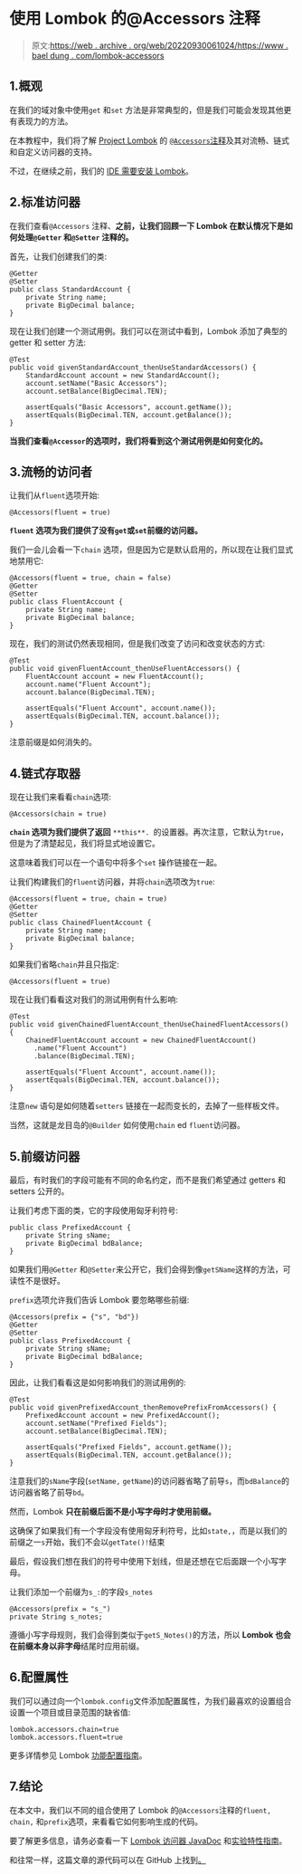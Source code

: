 # 使用 Lombok 的@Accessors 注释

> 原文:[https://web . archive . org/web/20220930061024/https://www . bael dung . com/lombok-accessors](https://web.archive.org/web/20220930061024/https://www.baeldung.com/lombok-accessors)

## 1.概观

在我们的域对象中使用`get` 和`set` 方法是非常典型的，但是我们可能会发现其他更有表现力的方法。

在本教程中，我们将了解 [Project Lombok](/web/20220926200324/https://www.baeldung.com/intro-to-project-lombok) 的 [`@Accessors`注释](https://web.archive.org/web/20220926200324/https://projectlombok.org/features/experimental/Accessors)及其对流畅、链式和自定义访问器的支持。

不过，在继续之前，我们的 [IDE 需要安装 Lombok](/web/20220926200324/https://www.baeldung.com/lombok-ide)。

## 2.标准访问器

在我们查看`@Accessors` 注释、**之前，让我们回顾一下 Lombok 在默认情况下是如何处理`@Getter` 和`@Setter` 注释的。**

首先，让我们创建我们的类:

```
@Getter
@Setter
public class StandardAccount {
    private String name;
    private BigDecimal balance;
}
```

现在让我们创建一个测试用例。我们可以在测试中看到，Lombok 添加了典型的 getter 和 setter 方法:

```
@Test
public void givenStandardAccount_thenUseStandardAccessors() {
    StandardAccount account = new StandardAccount();
    account.setName("Basic Accessors");
    account.setBalance(BigDecimal.TEN);

    assertEquals("Basic Accessors", account.getName());
    assertEquals(BigDecimal.TEN, account.getBalance()); 
}
```

**当我们查看`@Accessor`的选项时，我们将看到这个测试用例是如何变化的。**

## 3.流畅的访问者

让我们从`fluent`选项开始:

```
@Accessors(fluent = true)
```

**`fluent` 选项为我们提供了没有`get`或`set`前缀的访问器。**

我们一会儿会看一下`chain` 选项，但是因为它是默认启用的，所以现在让我们显式地禁用它:

```
@Accessors(fluent = true, chain = false)
@Getter
@Setter
public class FluentAccount {
    private String name;
    private BigDecimal balance;
}
```

现在，我们的测试仍然表现相同，但是我们改变了访问和改变状态的方式:

```
@Test
public void givenFluentAccount_thenUseFluentAccessors() {
    FluentAccount account = new FluentAccount();
    account.name("Fluent Account");
    account.balance(BigDecimal.TEN);

    assertEquals("Fluent Account", account.name()); 
    assertEquals(BigDecimal.TEN, account.balance());
}
```

注意前缀是如何消失的。

## 4.链式存取器

现在让我们来看看`chain`选项:

```
@Accessors(chain = true)
```

**`chain` 选项为我们提供了返回** `**this**. `的设置器。再次注意，它默认为`true`，但是为了清楚起见，我们将显式地设置它。

这意味着我们可以在一个语句中将多个`set` 操作链接在一起。

让我们构建我们的`fluent`访问器，并将`chain`选项改为`true`:

```
@Accessors(fluent = true, chain = true)
@Getter 
@Setter 
public class ChainedFluentAccount { 
    private String name; 
    private BigDecimal balance;
} 
```

如果我们省略`chain`并且只指定:

```
@Accessors(fluent = true)
```

现在让我们看看这对我们的测试用例有什么影响:

```
@Test
public void givenChainedFluentAccount_thenUseChainedFluentAccessors() {
    ChainedFluentAccount account = new ChainedFluentAccount()
      .name("Fluent Account")
      .balance(BigDecimal.TEN);

    assertEquals("Fluent Account", account.name()); 
    assertEquals(BigDecimal.TEN, account.balance());
}
```

注意`new` 语句是如何随着`setters` 链接在一起而变长的，去掉了一些样板文件。

当然，这就是龙目岛的`@Builder` 如何使用`chain` ed `fluent`访问器。

## 5.前缀访问器

最后，有时我们的字段可能有不同的命名约定，而不是我们希望通过 getters 和 setters 公开的。

让我们考虑下面的类，它的字段使用匈牙利符号:

```
public class PrefixedAccount { 
    private String sName; 
    private BigDecimal bdBalance; 
}
```

如果我们用`@Getter` 和`@Setter`来公开它，我们会得到像`getSName`这样的方法，可读性不是很好。

`prefix`选项允许我们告诉 Lombok 要忽略哪些前缀:

```
@Accessors(prefix = {"s", "bd"})
@Getter
@Setter
public class PrefixedAccount {
    private String sName;
    private BigDecimal bdBalance;
}
```

因此，让我们看看这是如何影响我们的测试用例的:

```
@Test
public void givenPrefixedAccount_thenRemovePrefixFromAccessors() {
    PrefixedAccount account = new PrefixedAccount();
    account.setName("Prefixed Fields");
    account.setBalance(BigDecimal.TEN);

    assertEquals("Prefixed Fields", account.getName()); 
    assertEquals(BigDecimal.TEN, account.getBalance());
}
```

注意我们的`sName`字段(`setName,` `getName`)的访问器省略了前导`s`，而`bdBalance`的访问器省略了前导`bd`。

然而，Lombok **只在前缀后面不是小写字母时才使用前缀。**

这确保了如果我们有一个字段没有使用匈牙利符号，比如`state,`，而是以我们的前缀之一`s`开始，我们不会以`getTate()!`结束

最后，假设我们想在我们的符号中使用下划线，但是还想在它后面跟一个小写字母。

让我们添加一个前缀为`s_:`的字段`s_notes`

```
@Accessors(prefix = "s_")
private String s_notes;
```

遵循小写字母规则，我们会得到类似于`getS_Notes()`的方法，所以 **Lombok 也会在前缀本身以非字母**结尾时应用前缀。

## 6.配置属性

我们可以通过向一个`lombok.config`文件添加配置属性，为我们最喜欢的设置组合设置一个项目或目录范围的缺省值:

```
lombok.accessors.chain=true
lombok.accessors.fluent=true
```

更多详情参见 Lombok [功能配置指南](https://web.archive.org/web/20220926200324/https://projectlombok.org/features/configuration)。

## 7.结论

在本文中，我们以不同的组合使用了 Lombok 的`@Accessors`注释的`fluent, chain,` 和`prefix`选项，来看看它如何影响生成的代码。

要了解更多信息，请务必查看一下 [Lombok 访问器 JavaDoc](https://web.archive.org/web/20220926200324/https://projectlombok.org/api/lombok/experimental/Accessors.html) 和[实验特性指南](https://web.archive.org/web/20220926200324/https://projectlombok.org/features/experimental/Accessors)。

和往常一样，这篇文章的源代码可以在 GitHub 上找到[。](https://web.archive.org/web/20220926200324/https://github.com/eugenp/tutorials/tree/master/lombok-modules/lombok-2)